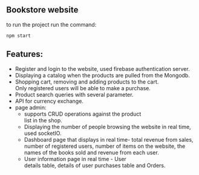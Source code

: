 ## Bookstore website

to run the project run the command:

```
npm start
```

## Features:

- Register and login to the website, used firebase authentication server.
- Displaying a catalog when the products are pulled from the Mongodb.
- Shopping cart, removing and adding products to the cart.<br>
  Only registered users will be able to make a purchase.
- Product search queries with several parameter.
- API for currency exchange.
- page admin:
  - supports CRUD operations against the product  
    list in the shop.
  - Displaying the number of people browsing the
    website in real time, used socketIO.
  - Dashboard page that displays in real time- total
    revenue
    from sales, number of registered users, number of
    items on the website, the names of the books sold
    and revenue from each user.
  - User information page in real time - User  
    details table,
    details of user purchases table and Orders.
